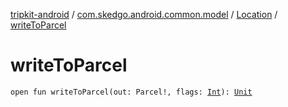 [tripkit-android](../../index.md) / [com.skedgo.android.common.model](../index.md) / [Location](index.md) / [writeToParcel](./write-to-parcel.md)

# writeToParcel

`open fun writeToParcel(out: Parcel!, flags: `[`Int`](https://kotlinlang.org/api/latest/jvm/stdlib/kotlin/-int/index.html)`): `[`Unit`](https://kotlinlang.org/api/latest/jvm/stdlib/kotlin/-unit/index.html)